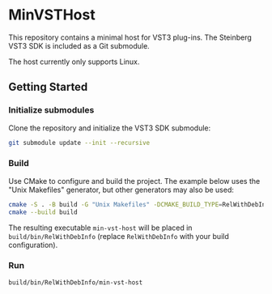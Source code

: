 # MinVSTHost

This repository contains a minimal host for VST3 plug-ins. The Steinberg
VST3 SDK is included as a Git submodule.

The host currently only supports Linux.

## Getting Started

### Initialize submodules

Clone the repository and initialize the VST3 SDK submodule:

```bash
git submodule update --init --recursive
```

### Build

Use CMake to configure and build the project. The example below uses the
"Unix Makefiles" generator, but other generators may also be used:

```bash
cmake -S . -B build -G "Unix Makefiles" -DCMAKE_BUILD_TYPE=RelWithDebInfo
cmake --build build
```

The resulting executable `min-vst-host` will be placed in
`build/bin/RelWithDebInfo` (replace `RelWithDebInfo` with your build
configuration).

### Run

```bash
build/bin/RelWithDebInfo/min-vst-host
```
